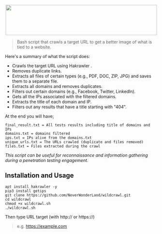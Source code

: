 <p align="center">
   <img width="500" height="100" src="https://user-images.githubusercontent.com/64184513/226793206-8a6e3449-d3da-4520-8561-923479048555.png"
</p>

> Bash script that crawls a target URL to get a better image of what is tied to a website.

Here's a summary of what the script does:

- Crawls the target URL using Hakrawler .
- Removes duplicate links.
- Extracts all files of certain types (e.g., PDF, DOC, ZIP, JPG) and saves them to a separate file.
- Extracts all domains and removes duplicates.
- Filters out certain domains (e.g., Facebook, Twitter, LinkedIn).
- Gets all the IPs associated with the filtered domains.
- Extracts the title of each domain and IP.
- Filters out any results that have a title starting with "404".

At the end you will have;
```
final_result.txt = All tests results including title of domains and IPs
domains.txt = domains filtered
ips.txt = IPs alive from the domains.txt
unique_urls.txt = The URLs crawled (duplicate and files removed)
files.txt = Files extracted during the crawl
```

*This script can be useful for reconnaissance and information gathering during a penetration testing engagement.*

## Installation and Usage
```
apt install hakrawler -y
pip3 install getips
git clone https://github.com/NeverWonderLand/wildcrawl.git
cd wildcrawl
chmod +x wildcrawl.sh
./wildcrawl.sh
```

Then type URL target (with http:// or https://)
> e.g. https://example.com
